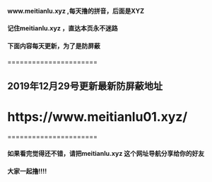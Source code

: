<h4>www.meitianlu.xyz   ,每天撸的拼音，后面是XYZ</h4>
<h4>记住meitianlu.xyz ，直达本页永不迷路</h4>
<h4>下面内容每天更新，为了是防屏蔽</h4>
======================
<h2>2019年12月29号更新最新防屏蔽地址</h2>
<h1>https://www.meitianlu01.xyz/</h1>
======================


<h4>如果看完觉得还不错，请把meitianlu.xyz 这个网址导航分享给你的好友</h4>
<h4>大家一起撸!!!!</h4>
